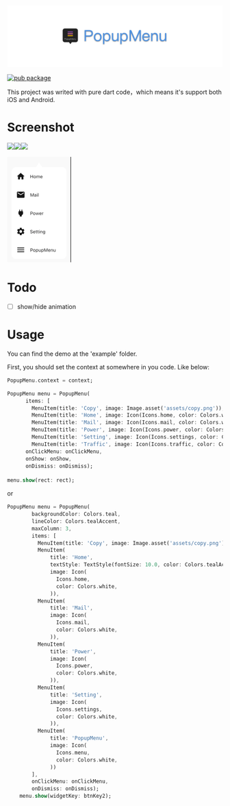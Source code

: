 <img src="popupmenu.png" >

[![pub package](https://img.shields.io/badge/pub-v2.0.0-blue.svg)](https://pub.dev/packages/popup_menu)

This project was writed with pure dart code，which means it's support both iOS and Android.

# Screenshot
<img src="https://wx2.sinaimg.cn/mw1024/acbce940gy1g6hsz8566vj20ek06waa9.jpg" width="20%"><img src="https://wx3.sinaimg.cn/mw1024/acbce940gy1g6hsz86ki9j209u0am74i.jpg" width="20%"><img src="https://wx2.sinaimg.cn/mw1024/acbce940gy1g6hsz8a1t2j20eg0ac74q.jpg" width="20%">

<img src="04.png">

# Todo
- [ ] show/hide animation

# Usage


You can find the demo at the 'example' folder.

First, you should set the context at somewhere in you code. Like below:
```dart
PopupMenu.context = context;
```
```dart
PopupMenu menu = PopupMenu(
      items: [
        MenuItem(title: 'Copy', image: Image.asset('assets/copy.png')), 
        MenuItem(title: 'Home', image: Icon(Icons.home, color: Colors.white,)), 
        MenuItem(title: 'Mail', image: Icon(Icons.mail, color: Colors.white,)), 
        MenuItem(title: 'Power', image: Icon(Icons.power, color: Colors.white,)),
        MenuItem(title: 'Setting', image: Icon(Icons.settings, color: Colors.white,)), 
        MenuItem(title: 'Traffic', image: Icon(Icons.traffic, color: Colors.white,))], 
      onClickMenu: onClickMenu, 
      onShow: onShow,
      onDismiss: onDismiss);

menu.show(rect: rect);


```

or

```dart
PopupMenu menu = PopupMenu(
        backgroundColor: Colors.teal,
        lineColor: Colors.tealAccent,
        maxColumn: 3,
        items: [
          MenuItem(title: 'Copy', image: Image.asset('assets/copy.png')),
          MenuItem(
              title: 'Home',
              textStyle: TextStyle(fontSize: 10.0, color: Colors.tealAccent),
              image: Icon(
                Icons.home,
                color: Colors.white,
              )),
          MenuItem(
              title: 'Mail',
              image: Icon(
                Icons.mail,
                color: Colors.white,
              )),
          MenuItem(
              title: 'Power',
              image: Icon(
                Icons.power,
                color: Colors.white,
              )),
          MenuItem(
              title: 'Setting',
              image: Icon(
                Icons.settings,
                color: Colors.white,
              )),
          MenuItem(
              title: 'PopupMenu',
              image: Icon(
                Icons.menu,
                color: Colors.white,
              ))
        ],
        onClickMenu: onClickMenu,
        onDismiss: onDismiss);
    menu.show(widgetKey: btnKey2);
```
